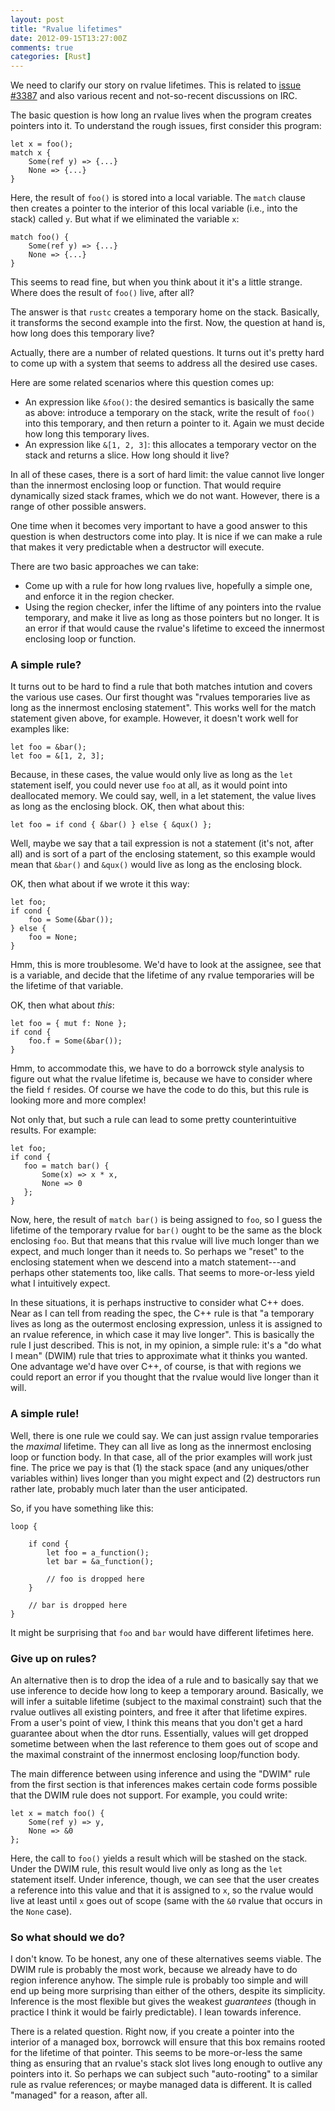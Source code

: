 ```yaml
---
layout: post
title: "Rvalue lifetimes"
date: 2012-09-15T13:27:00Z
comments: true
categories: [Rust]
---
```


We need to clarify our story on rvalue lifetimes.  This is related to
[issue #3387][3387] and also various recent and not-so-recent
discussions on IRC.

[3387]: https://github.com/mozilla/rust/issues/3387

The basic question is how long an rvalue lives when the program creates
pointers into it.  To understand the rough issues, first consider this
program:

    let x = foo();
    match x {
        Some(ref y) => {...}
        None => {...}
    }
    
Here, the result of `foo()` is stored into a local variable.  The
`match` clause then creates a pointer to the interior of this local
variable (i.e., into the stack) called `y`.  But what if we eliminated
the variable `x`:

    match foo() {
        Some(ref y) => {...}
        None => {...}
    }
    
This seems to read fine, but when you think about it it's a little
strange.  Where does the result of `foo()` live, after all?

The answer is that `rustc` creates a temporary home on the stack.
Basically, it transforms the second example into the first.  Now, the
question at hand is, how long does this temporary live?

Actually, there are a number of related questions.  It turns out it's
pretty hard to come up with a system that seems to address all the
desired use cases.

Here are some related scenarios where this question comes up:

- An expression like `&foo()`: the desired semantics is basically the
  same as above: introduce a temporary on the stack, write the result
  of `foo()` into this temporary, and then return a pointer to
  it. Again we must decide how long this temporary lives.
- An expression like `&[1, 2, 3]`: this allocates a temporary vector
  on the stack and returns a slice.  How long should it live?
  
In all of these cases, there is a sort of hard limit: the value cannot
live longer than the innermost enclosing loop or function.  That would
require dynamically sized stack frames, which we do not want.
However, there is a range of other possible answers.

One time when it becomes very important to have a good answer to this
question is when destructors come into play.  It is nice if we can
make a rule that makes it very predictable when a destructor will
execute.

There are two basic approaches we can take:

- Come up with a rule for how long rvalues live, hopefully a simple
  one, and enforce it in the region checker.
- Using the region checker, infer the liftime of any pointers into
  the rvalue temporary, and make it live as long as those pointers
  but no longer.  It is an error if that would cause the rvalue's
  lifetime to exceed the innermost enclosing loop or function.

### A simple rule?

It turns out to be hard to find a rule that both matches intution and
covers the various use cases.  Our first thought was "rvalues
temporaries live as long as the innermost enclosing statement".  This
works well for the match statement given above, for example.  However,
it doesn't work well for examples like:

    let foo = &bar();
    let foo = &[1, 2, 3];
    
Because, in these cases, the value would only live as long as the
`let` statement iself, you could never use `foo` at all, as it would
point into deallocated memory.  We could say, well, in a let statement,
the value lives as long as the enclosing block.  OK, then what about this:

    let foo = if cond { &bar() } else { &qux() };

Well, maybe we say that a tail expression is not a statement (it's not, after all)
and is sort of a part of the enclosing statement, so this example would mean
that `&bar()` and `&qux()` would live as long as the enclosing block.

OK, then what about if we wrote it this way:

    let foo;
    if cond {
        foo = Some(&bar());
    } else {
        foo = None;
    }

Hmm, this is more troublesome.  We'd have to look at the assignee, see that is
a variable, and decide that the lifetime of any rvalue temporaries will be
the lifetime of that variable.

OK, then what about *this*:

    let foo = { mut f: None };
    if cond {
        foo.f = Some(&bar());
    }
    
Hmm, to accommodate this, we have to do a borrowck style analysis to
figure out what the rvalue lifetime is, because we have to consider
where the field `f` resides.  Of course we have the code to do this,
but this rule is looking more and more complex!

Not only that, but such a rule can lead to some pretty counterintuitive results.
For example:

    let foo;
    if cond {
       foo = match bar() {
           Some(x) => x * x,
           None => 0
       };
    }
    
Now, here, the result of `match bar()` is being assigned to `foo`, so
I guess the lifetime of the temporary rvalue for `bar()` ought to be
the same as the block enclosing `foo`.  But that means that this
rvalue will live much longer than we expect, and much longer than it
needs to.  So perhaps we "reset" to the enclosing statement when we
descend into a match statement---and perhaps other statements too,
like calls.  That seems to more-or-less yield what I intuitively
expect.

In these situations, it is perhaps instructive to consider what C++
does.  Near as I can tell from reading the spec, the C++ rule is that
"a temporary lives as long as the outermost enclosing expression,
unless it is assigned to an rvalue reference, in which case it may
live longer".  This is basically the rule I just described.  This is
not, in my opinion, a simple rule: it's a "do what I mean" (DWIM) rule
that tries to approximate what it thinks you wanted.  One advantage
we'd have over C++, of course, is that with regions we could report an
error if you thought that the rvalue would live longer than it will.

### A simple rule!

Well, there is one rule we could say.  We can just assign rvalue
temporaries the *maximal* lifetime.  They can all live as long as the
innermost enclosing loop or function body.  In that case, all of the
prior examples will work just fine.  The price we pay is that (1) the
stack space (and any uniques/other variables within) lives longer than
you might expect and (2) destructors run rather late, probably much
later than the user anticipated.  

So, if you have something like this:

    loop {
    
        if cond {
            let foo = a_function();
            let bar = &a_function();
            
            // foo is dropped here
        }
        
        // bar is dropped here
    }
    
It might be surprising that `foo` and `bar` would have different
lifetimes here.

### Give up on rules?

An alternative then is to drop the idea of a rule and to basically say
that we use inference to decide how long to keep a temporary around.
Basically, we will infer a suitable lifetime (subject to the maximal
constraint) such that the rvalue outlives all existing pointers, and
free it after that lifetime expires.  From a user's point of view, I
think this means that you don't get a hard guarantee about when the
dtor runs.  Essentially, values will get dropped sometime between when
the last reference to them goes out of scope and the maximal
constraint of the innermost enclosing loop/function body.

The main difference between using inference and using the "DWIM" rule
from the first section is that inferences makes certain code forms
possible that the DWIM rule does not support.  For example, you could
write:

    let x = match foo() {
        Some(ref y) => y,
        None => &0
    };

Here, the call to `foo()` yields a result which will be stashed on the
stack.  Under the DWIM rule, this result would live only as long as
the `let` statement itself.  Under inference, though, we can see that
the user creates a reference into this value and that it is assigned
to `x`, so the rvalue would live at least until `x` goes out of scope
(same with the `&0` rvalue that occurs in the `None` case).

### So what should we do?

I don't know.  To be honest, any one of these alternatives seems
viable.  The DWIM rule is probably the most work, because we already
have to do region inference anyhow.  The simple rule is probably too
simple and will end up being more surprising than either of the
others, despite its simplicity.  Inference is the most flexible but
gives the weakest *guarantees* (though in practice I think it would be
fairly predictable).  I lean towards inference.

There is a related question.  Right now, if you create a pointer into
the interior of a managed box, borrowck will ensure that this box
remains rooted for the lifetime of that pointer.  This seems to be
more-or-less the same thing as ensuring that an rvalue's stack slot
lives long enough to outlive any pointers into it.  So perhaps we can
subject such "auto-rooting" to a similar rule as rvalue references; or
maybe managed data is different.  It is called "managed" for a reason,
after all.


